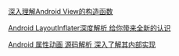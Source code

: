 [深入理解Android View的构造函数](http://www.jcodecraeer.com/a/anzhuokaifa/androidkaifa/2016/0806/4575.html)

[Android LayoutInflater深度解析 给你带来全新的认识](https://blog.csdn.net/lmj623565791/article/details/38171465)

[Android 属性动画 源码解析 深入了解其内部实现](https://blog.csdn.net/lmj623565791/article/details/42056859)


